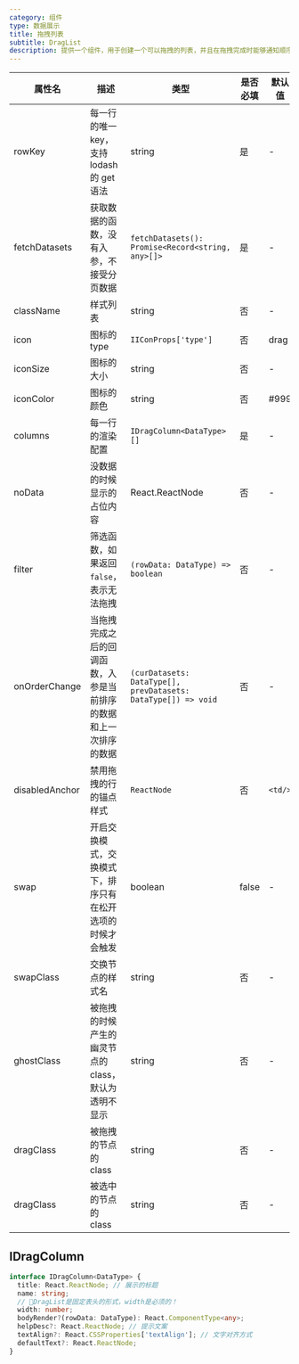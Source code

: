 ```yaml
---
category: 组件
type: 数据展示
title: 拖拽列表
subtitle: DragList
description: 提供一个组件，用于创建一个可以拖拽的列表，并且在拖拽完成时能够通知顺序的改变
---
```


| 属性名         | 描述                                                             | 类型                                                          | 是否必填 | 默认值  |
| -------------- | ---------------------------------------------------------------- | ------------------------------------------------------------- | -------- | ------- |
| rowKey         | 每一行的唯一 key，支持 lodash 的 get 语法                        | string                                                        | 是       | -       |
| fetchDatasets  | 获取数据的函数，没有入参，不接受分页数据                         | `fetchDatasets(): Promise<Record<string, any>[]>`             | 是       | -       |
| className      | 样式列表                                                         | string                                                        | 否       | -       |
| icon           | 图标的 type                                                      | `IIConProps['type']`                                          | 否       | drag    |
| iconSize       | 图标的大小                                                       | string                                                        | 否       | -       |
| iconColor      | 图标的颜色                                                       | string                                                        | 否       | #999    |
| columns        | 每一行的渲染配置                                                 | `IDragColumn<DataType>[]`                                     | 是       | -       |
| noData         | 没数据的时候显示的占位内容                                       | React.ReactNode                                               | 否       | -       |
| filter         | 筛选函数，如果返回`false`，表示无法拖拽                          | `(rowData: DataType) => boolean`                              | 否       | -       |
| onOrderChange  | 当拖拽完成之后的回调函数，入参是当前排序的数据和上一次排序的数据 | `(curDatasets: DataType[], prevDatasets: DataType[]) => void` | 否       | -       |
| disabledAnchor | 禁用拖拽的行的锚点样式                                           | `ReactNode`                                                   | 否       | `<td/>` |
| swap           | 开启交换模式，交换模式下，排序只有在松开选项的时候才会触发       | boolean                                                       | false    | -       |
| swapClass      | 交换节点的样式名                                                 | string                                                        | 否       | -       |
| ghostClass     | 被拖拽的时候产生的幽灵节点的 class，默认为透明不显示             | string                                                        | 否       | -       |
| dragClass      | 被拖拽的节点的 class                                             | string                                                        | 否       | -       |
| dragClass      | 被选中的节点的 class                                             | string                                                        | 否       | -       |

## IDragColumn<DataType>

```typescript
interface IDragColumn<DataType> {
  title: React.ReactNode; // 展示的标题
  name: string;
  // 🚨DragList是固定表头的形式，width是必须的！
  width: number;
  bodyRender?(rowData: DataType): React.ComponentType<any>;
  helpDesc?: React.ReactNode; // 提示文案
  textAlign?: React.CSSProperties['textAlign']; // 文字对齐方式
  defaultText?: React.ReactNode;
}
```
